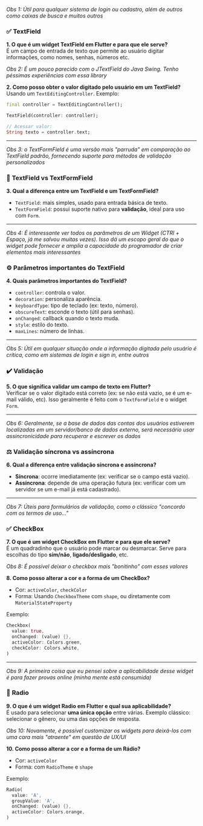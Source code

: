 
*Obs 1: Útil para qualquer sistema de login ou cadastro, além de outros como caixas de busca e muitos outros*

### ✅ **TextField**

**1. O que é um widget TextField em Flutter e para que ele serve?**  
É um campo de entrada de texto que permite ao usuário digitar informações, como nomes, senhas, números etc.

*Obs 2: É um pouco parecido com o JTextField do Java Swing. Tenho péssimas experiências com essa library*

**2. Como posso obter o valor digitado pelo usuário em um TextField?**  
Usando um `TextEditingController`. Exemplo:

```dart
final controller = TextEditingController();

TextField(controller: controller);

// Acessar valor:
String texto = controller.text;
```

---

*Obs 3: o TextFormField é uma versão mais "parruda" em comparação ao TextField padrão, fornecendo suporte para métodos de validação personalizados*

### 🔁 **TextField vs TextFormField**

**3. Qual a diferença entre um TextField e um TextFormField?**  
- `TextField`: mais simples, usado para entrada básica de texto.  
- `TextFormField`: possui suporte nativo para **validação**, ideal para uso com `Form`.

---

*Obs 4: É interessante ver todos os parâmetros de um Widget (CTRl + Espaço, já me salvou muitas vezes). Isso dá um escopo geral do que o widget pode fornecer e amplia a capacidade do programador de criar elementos mais interessantes*

### ⚙️ **Parâmetros importantes do TextField**

**4. Quais parâmetros importantes do TextField?**  
- `controller`: controla o valor.
- `decoration`: personaliza aparência.
- `keyboardType`: tipo de teclado (ex: texto, número).
- `obscureText`: esconde o texto (útil para senhas).
- `onChanged`: callback quando o texto muda.
- `style`: estilo do texto.
- `maxLines`: número de linhas.

---

*Obs 5: Útil em qualquer situação onde a informação digitada pelo usuário é crítica, como em sistemas de login e sign in, entre outros*

### ✔️ **Validação**

**5. O que significa validar um campo de texto em Flutter?**  
Verificar se o valor digitado está correto (ex: se não está vazio, se é um e-mail válido, etc). Isso geralmente é feito com o `TextFormField` e o widget `Form`.

---

*Obs 6: Geralmente, se a base de dados das contas dos usuários estiverem localizadas em um servidor/banco de dados externo, será necessário usar assincronicidade para recuperar e escrever os dados*

### ⚖️ **Validação síncrona vs assíncrona**

**6. Qual a diferença entre validação síncrona e assíncrona?**  
- **Síncrona**: ocorre imediatamente (ex: verificar se o campo está vazio).
- **Assíncrona**: depende de uma operação futura (ex: verificar com um servidor se um e-mail já está cadastrado).

---

*Obs 7: Úteis para formulários de validação, como o clássico "concordo com os termos de uso..."*

### ✅ **CheckBox**

**7. O que é um widget CheckBox em Flutter e para que ele serve?**  
É um quadradinho que o usuário pode marcar ou desmarcar. Serve para escolhas do tipo **sim/não**, **ligado/desligado**, etc.

*Obs 8: É possível deixar o checkbox mais "bonitinho" com esses valores*

**8. Como posso alterar a cor e a forma de um CheckBox?**
- Cor: `activeColor`, `checkColor`
- Forma: Usando `CheckboxTheme` com `shape`, ou diretamente com `MaterialStateProperty`

Exemplo:

```dart
Checkbox(
  value: true,
  onChanged: (value) {},
  activeColor: Colors.green,
  checkColor: Colors.white,
)
```

---

*Obs 9: A primeira coisa que eu pensei sobre a aplicabilidade desse widget é para fazer provas online (minha mente está consumida)*

### 🔘 **Radio**

**9. O que é um widget Radio em Flutter e qual sua aplicabilidade?**  
É usado para selecionar **uma única opção** entre várias. Exemplo clássico: selecionar o gênero, ou uma das opções de resposta.

*Obs 10: Novamente, é possível customizar os widgets para deixá-los com uma cara mais "atraente" em questão de UX/UI*

**10. Como posso alterar a cor e a forma de um Rádio?**  
- Cor: `activeColor`
- Forma: com `RadioTheme` e `shape`

Exemplo:

```dart
Radio(
  value: 'A',
  groupValue: 'A',
  onChanged: (value) {},
  activeColor: Colors.orange,
)
```